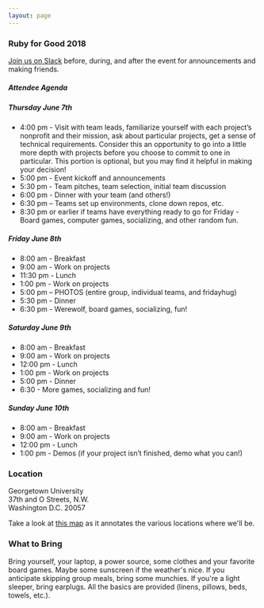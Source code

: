 ```yaml
---
layout: page
---
```


### Ruby for Good 2018

[Join us on Slack](https://rubyforgood.herokuapp.com/) before, during, and after the event for announcements and making friends.

##### Attendee Agenda

##### Thursday June 7th

* 4:00 pm - Visit with team leads, familiarize yourself with each project’s nonprofit and their mission, ask about particular projects, get a sense of technical requirements. Consider this an opportunity to go into a little more depth with projects before you choose to commit to one in particular. This portion is optional, but you may find it helpful in making your decision!
* 5:00 pm - Event kickoff and announcements
* 5:30 pm - Team pitches, team selection, initial team discussion
* 6:00 pm - Dinner with your team (and others!)
* 6:30 pm – Teams set up environments, clone down repos, etc.
* 8:30 pm or earlier if teams have everything ready to go for Friday - Board games, computer games, socializing, and other random fun.

##### Friday June 8th

* 8:00 am - Breakfast
* 9:00 am - Work on projects
* 11:30 pm - Lunch
* 1:00 pm - Work on projects
* 5:00 pm – PHOTOS (entire group, individual teams, and fridayhug)
* 5:30 pm - Dinner
* 6:30 pm - Werewolf, board games, socializing, fun!

##### Saturday June 9th

* 8:00 am - Breakfast
* 9:00 am - Work on projects
* 12:00 pm - Lunch
* 1:00 pm - Work on projects
* 5:00 pm - Dinner
* 6:30 - More games, socializing and fun!

##### Sunday June 10th

* 8:00 am - Breakfast
* 9:00 am - Work on projects
* 12:00 pm - Lunch
* 1:00 pm - Demos (if your project isn’t finished, demo what you can!)

### Location

Georgetown University<br>
37th and O Streets, N.W.<br>
Washington D.C. 20057

Take a look at [this map](http://pompeii.gmu.edu/lgP6v.png) as it annotates the various locations where we'll be.

### What to Bring

Bring yourself, your laptop, a power source, some clothes and your favorite board games. Maybe some sunscreen if the weather's nice. If you anticipate skipping group meals, bring some munchies. If you're a light sleeper, bring earplugs. All the basics are provided (linens, pillows, beds, towels, etc.). 
